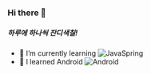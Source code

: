### Hi there 👋
##### 하루에 하나씩 잔디색칠!
- 🌱 I’m currently learning   ![JavaSpring](https://img.shields.io/badge/I'm학습이에요-JavaSpring-blue?logo=intellijidea)
- 🔰 I learned Android ![Android](https://img.shields.io/badge/Iwas학습했어요-Android-blue?logo=android)


<!--
**Mcgeolypazun/Mcgeolypazun** is a ✨ _special_ ✨ repository because its `README.md` (this file) appears on your GitHub profile.

Here are some ideas to get you started:

- 🔭 I’m currently working on ...
- 🌱 I’m currently learning ...
- 👯 I’m looking to collaborate on ...
- 🤔 I’m looking for help with ...
- 💬 Ask me about ...
- 📫 How to reach me: ...
- 😄 Pronouns: ...
- ⚡ Fun fact: ...
-->
